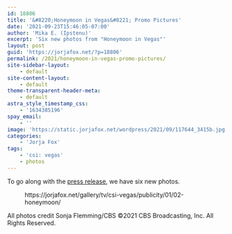 ```yaml
---
id: 18806
title: '&#8220;Honeymoon in Vegas&#8221; Promo Pictures'
date: '2021-09-23T15:46:05-07:00'
author: 'Mika E. (Ipstenu)'
excerpt: 'Six new photos from "Honeymoon in Vegas"'
layout: post
guid: 'https://jorjafox.net/?p=18806'
permalink: /2021/honeymoon-in-vegas-promo-pictures/
site-sidebar-layout:
    - default
site-content-layout:
    - default
theme-transparent-header-meta:
    - default
astra_style_timestamp_css:
    - '1634385196'
spay_email:
    - ''
image: 'https://static.jorjafox.net/wordpress/2021/09/117644_3415b.jpg'
categories:
    - 'Jorja Fox'
tags:
    - 'csi: vegas'
    - photos
---
```


<p>To go along with the <a href="https://jorjafox.net/2021/csi-vegas-episode-2-honeymoon-in-vegas-press-release/">press release</a>, we have six new photos.</p>

<figure class="wp-block-embed is-type-wp-embed is-provider-02-honeymoon-in-vegas-fans-of-lefox-gallery wp-block-embed-02-honeymoon-in-vegas-fans-of-lefox-gallery"><div class="wp-block-embed__wrapper">
https://jorjafox.net/gallery/tv/csi-vegas/publicity/01/02-honeymoon/
</div></figure>

<p>All photos credit Sonja Flemming/CBS ©2021 CBS Broadcasting, Inc. All Rights Reserved.</p>
